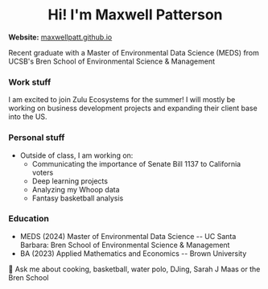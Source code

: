 <h1 align="center"> Hi! I'm Maxwell Patterson </h1>

**Website:** [maxwellpatt.github.io](https://maxwellpatt.github.io/)  


Recent graduate with a Master of Environmental Data Science (MEDS) from UCSB's Bren School of Environmental Science & Management


### Work stuff
I am excited to join Zulu Ecosystems for the summer! I will mostly be working on business development projects and expanding their client base into the US. 

 
### Personal stuff
- Outside of class, I am working on:
    - Communicating the importance of Senate Bill 1137 to California voters
    - Deep learning projects
    - Analyzing my Whoop data
    - Fantasy basketball analysis
  

### Education
- MEDS (2024) Master of Environmental Data Science -- UC Santa Barbara: Bren School of Environmental Science & Management
- BA (2023) Applied Mathematics and Economics -- Brown University


💬 Ask me about cooking, basketball, water polo, DJing, Sarah J Maas or the Bren School


